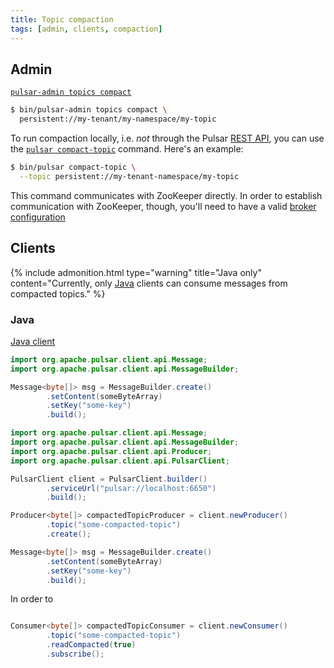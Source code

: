 ```yaml
---
title: Topic compaction
tags: [admin, clients, compaction]
---
```


## Admin



[`pulsar-admin topics compact`](../../CliTools#pulsar-admin-topics-compact)

```bash
$ bin/pulsar-admin topics compact \
  persistent://my-tenant/my-namespace/my-topic
```

To run compaction locally, i.e. *not* through the Pulsar [REST API](../../reference/RestApi), you can use the [`pulsar compact-topic`](../../CliTools#pulsar-compact-topic) command. Here's an example:

```bash
$ bin/pulsar compact-topic \
  --topic persistent://my-tenant-namespace/my-topic
```

This command communicates with ZooKeeper directly. In order to establish communication with ZooKeeper, though, you'll need to have a valid [broker configuration](../../Configuration#broker)

## Clients

{% include admonition.html type="warning" title="Java only" content="Currently, only [Java](#java) clients can consume messages from compacted topics." %}

### Java

[Java client](../../clients/Java)

```java
import org.apache.pulsar.client.api.Message;
import org.apache.pulsar.client.api.MessageBuilder;

Message<byte[]> msg = MessageBuilder.create()
        .setContent(someByteArray)
        .setKey("some-key")
        .build();
```

```java
import org.apache.pulsar.client.api.Message;
import org.apache.pulsar.client.api.MessageBuilder;
import org.apache.pulsar.client.api.Producer;
import org.apache.pulsar.client.api.PulsarClient;

PulsarClient client = PulsarClient.builder()
        .serviceUrl("pulsar://localhost:6650")
        .build();

Producer<byte[]> compactedTopicProducer = client.newProducer()
        .topic("some-compacted-topic")
        .create();

Message<byte[]> msg = MessageBuilder.create()
        .setContent(someByteArray)
        .setKey("some-key")
        .build();
```

In order to 

```java

Consumer<byte[]> compactedTopicConsumer = client.newConsumer()
        .topic("some-compacted-topic")
        .readCompacted(true)
        .subscribe();
```